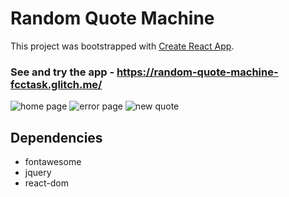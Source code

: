 # Random Quote Machine

This project was bootstrapped with [Create React App](https://github.com/facebook/create-react-app).


### See and try the app - https://random-quote-machine-fcctask.glitch.me/
![home page]()
![error page]()
![new quote]()

## Dependencies

- fontawesome
- jquery
- react-dom